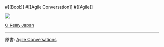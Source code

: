 #[[Book]] #[[Agile Conversation]] #[[Agile]]

![](https://www.oreilly.co.jp/books/images/picture_large978-4-8144-0064-5.jpeg)

[O'Reilly Japan](https://www.oreilly.co.jp/books/9784814400645/)

---

原書: [Agile Conversations](https://itrevolution.com/product/agile-conversations/)
